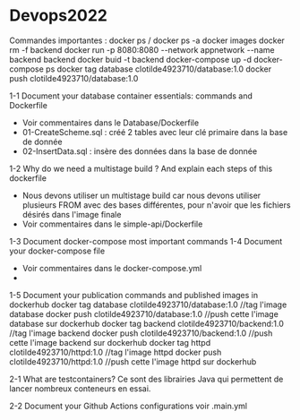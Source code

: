# Devops2022

Commandes importantes : 
docker ps / docker ps -a
docker images
docker rm -f backend
docker run -p 8080:8080 --network appnetwork --name backend backend
docker buid -t backend
docker-compose up -d
docker-compose ps
docker tag database clotilde4923710/database:1.0
docker push clotilde4923710/database:1.0

1-1 Document your database container essentials: commands and Dockerfile
- Voir commentaires dans le Database/Dockerfile
- 01-CreateScheme.sql : créé 2 tables avec leur clé primaire dans la base de donnée
- 02-InsertData.sql : insère des données dans la base de donnée

1-2 Why do we need a multistage build ? And explain each steps of this dockerfile
- Nous devons utiliser un multistage build car nous devons utiliser plusieurs FROM avec des bases différentes, pour n'avoir que les fichiers désirés dans l'image finale
- Voir commentaires dans le simple-api/Dockerfile

1-3 Document docker-compose most important commands
1-4 Document your docker-compose file
- Voir commentaires dans le docker-compose.yml
- 
1-5 Document your publication commands and published images in dockerhub
docker tag database clotilde4923710/database:1.0 //tag l'image database
docker push clotilde4923710/database:1.0 //push cette l'image database sur dockerhub
docker tag backend clotilde4923710/backend:1.0 //tag l'image backend
docker push clotilde4923710/backend:1.0 //push cette l'image backend sur dockerhub
docker tag httpd clotilde4923710/httpd:1.0 //tag l'image httpd
docker push clotilde4923710/httpd:1.0 //push cette l'image httpd sur dockerhub

2-1 What are testcontainers?
Ce sont des librairies Java qui permettent de lancer nombreux conteneurs en essai.

2-2 Document your Github Actions configurations
voir .main.yml
